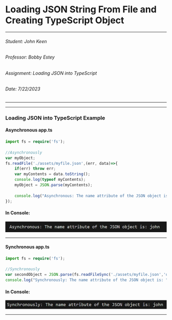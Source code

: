 # Loading JSON String From File and Creating TypeScript Object

---
###### Student: John Keen
###### Professor: Bobby Estey
###### Assignment: Loading JSON into TypeScript
###### Date: 7/22/2023

---

---
### Loading JSON into TypeScript Example

#### Asynchronous app.ts

```typescript
import fs = require('fs');

//Asynchronously
var myObject;
fs.readFile('./assets/myfile.json',(err, data)=>{
    if(err) throw err;
    var myContents = data.toString();
    console.log(typeof myContents);
    myObject = JSON.parse(myContents);

    console.log("Asynchronous: The name attribute of the JSON object is: "+myObject.name);
});
```
#### In Console:

![Asynchronous](./Diagrams/Asynchronous.jpg)

---

#### Synchronous app.ts

```typescript
import fs = require('fs');

//Synchronously
var secondObject = JSON.parse(fs.readFileSync('./assets/myfile.json','utf-8'));
console.log("Synchronously: The name attribute of the JSON object is: "+secondObject.name);
```
#### In Console:

![Synchronous](./Diagrams/Synchronous.jpg)

---
